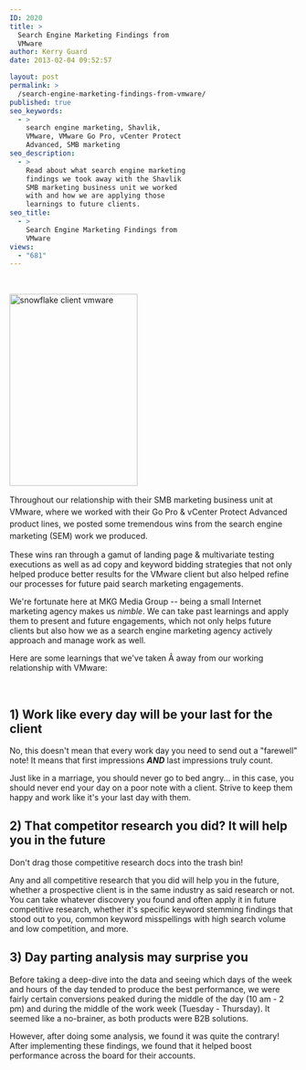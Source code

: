 ```yaml
---
ID: 2020
title: >
  Search Engine Marketing Findings from
  VMware
author: Kerry Guard
date: 2013-02-04 09:52:57

layout: post
permalink: >
  /search-engine-marketing-findings-from-vmware/
published: true
seo_keywords:
  - >
    search engine marketing, Shavlik,
    VMware, VMware Go Pro, vCenter Protect
    Advanced, SMB marketing
seo_description:
  - >
    Read about what search engine marketing
    findings we took away with the Shavlik
    SMB marketing business unit we worked
    with and how we are applying those
    learnings to future clients.
seo_title:
  - >
    Search Engine Marketing Findings from
    VMware
views:
  - "681"
---
```

&nbsp;

<a href="http://mkgmediagroup.com/wp-content/uploads/2013/02/snowflake.jpg"><img class=" wp-image-2045  alignleft" alt="snowflake client vmware" src="http://mkgmediagroup.com/wp-content/uploads/2013/02/snowflake.jpg" width="224" height="336" /></a>

<span style="line-height: 1.5em;">Throughout our relationship with their SMB marketing business unit at VMware, where we worked with their Go Pro &amp; vCenter Protect Advanced product lines, we posted some tremendous wins from the search engine marketing (SEM) work we produced.</span>

These wins ran through a gamut of landing page &amp; multivariate testing executions as well as ad copy and keyword bidding strategies that not only helped produce better results for the VMware client but also helped refine our processes for future paid search marketing engagements.

We're fortunate here at MKG Media Group -- being a small Internet marketing agency makes us <em>nimble</em>. We can take past learnings and apply them to present and future engagements, which not only helps future clients but also how we as a search engine marketing agency actively approach and manage work as well.

Here are some learnings that we've taken Â away from our working relationship with VMware:

&nbsp;
<h2>1) Work like every day will be your last for the client</h2>
No, this doesn't mean that every work day you need to send out a "farewell" note! It means that first impressions <em><strong>AND</strong></em> last impressions truly count.

Just like in a marriage, you should never go to bed angry... in this case, you should never end your day on a poor note with a client. Strive to keep them happy and work like it's your last day with them.
<h2>2) That competitor research you did? It will help you in the future</h2>
Don't drag those competitive research docs into the trash bin!

Any and all competitive research that you did will help you in the future, whether a prospective client is in the same industry as said research or not. You can take whatever discovery you found and often apply it in future competitive research, whether it's specific keyword stemming findings that stood out to you, common keyword misspellings with high search volume and low competition, and more.
<h2>3) Day parting analysis may surprise you</h2>
Before taking a deep-dive into the data and seeing which days of the week and hours of the day tended to produce the best performance, we were fairly certain conversions peaked during the middle of the day (10 am - 2 pm) and during the middle of the work week (Tuesday - Thursday). It seemed like a no-brainer, as both products were B2B solutions.

However, after doing some analysis, we found it was quite the contrary! After implementing these findings, we found that it helped boost performance across the board for their accounts.